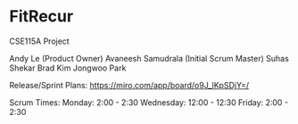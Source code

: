 # FitRecur
CSE115A Project

Andy Le (Product Owner)
Avaneesh Samudrala (Initial Scrum Master)
Suhas Shekar
Brad Kim
Jongwoo Park

Release/Sprint Plans: https://miro.com/app/board/o9J_lKpSDjY=/

Scrum Times:
Monday: 2:00 - 2:30
Wednesday: 12:00 - 12:30
Friday: 2:00 - 2:30
